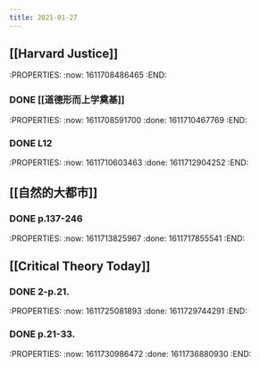 ```yaml
---
title: 2021-01-27
---
```


## [[Harvard Justice]]
:PROPERTIES:
:now: 1611708486465
:END:
### DONE [[道德形而上学奠基]]
:PROPERTIES:
:now: 1611708591700
:done: 1611710467769
:END:
### DONE L12
:PROPERTIES:
:now: 1611710603463
:done: 1611712904252
:END:
## [[自然的大都市]]
### DONE p.137-246
:PROPERTIES:
:now: 1611713825967
:done: 1611717855541
:END:
## [[Critical Theory Today]]
### DONE  2-p.21.
:PROPERTIES:
:now: 1611725081893
:done: 1611729744291
:END:
### DONE  p.21-33.
:PROPERTIES:
:now: 1611730986472
:done: 1611736880930
:END:
###

